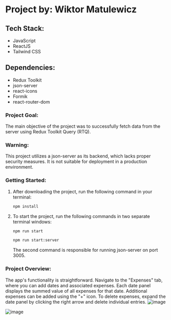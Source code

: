 # Project by: Wiktor Matulewicz

## Tech Stack:
- JavaScript
- ReactJS
- Tailwind CSS

## Dependencies:
- Redux Toolkit
- json-server
- react-icons
- Formik
- react-router-dom

 ### Project Goal:
The main objective of the project was to successfully fetch data from the server using Redux Toolkit Query (RTQ).

### **Warning:**
This project utilizes a json-server as its backend, which lacks proper security measures. It is not suitable for deployment in a production environment.

### Getting Started:
1. After downloading the project, run the following command in your terminal:
    ```bash
    npm install
    ```

2. To start the project, run the following commands in two separate terminal windows:
    ```bash
    npm run start
    ```
    ```bash
    npm run start:server
    ```
    The second command is responsible for running json-server on port 3005.

### Project Overview:
The app's functionality is straightforward. Navigate to the "Expenses" tab, where you can add dates and associated expenses. Each date panel displays the summed value of all expenses for that date. Additional expenses can be added using the "+" icon. To delete expenses, expand the date panel by clicking the right arrow and delete individual entries.
![image](https://github.com/wiertlooo/expense-calculator/assets/122298774/23146690-c6b3-48a4-87da-428a8852a2b2)

![image](https://github.com/wiertlooo/expense-calculator/assets/122298774/634e510c-43fb-47c1-be4e-040ee4cf132a)
